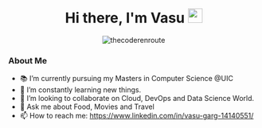 <h1 align="center">Hi there, I'm Vasu <img src="https://github.com/TheDudeThatCode/TheDudeThatCode/blob/master/Assets/Hi.gif" width="29px" height="29px"> </h1>
<p align="center"> <img src="https://komarev.com/ghpvc/?username=vasugarg&style=flat" alt="thecoderenroute" /> 
</p>

### About Me

- 📚 I’m currently pursuing my Masters in Computer Science @UIC <br>
- 🌱 I’m constantly learning new things. <br>
- 👯 I’m looking to collaborate on Cloud, DevOps and Data Science World. <br>
- 💬 Ask me about Food, Movies and Travel <br>
- 📫 How to reach me: https://www.linkedin.com/in/vasu-garg-14140551/
<br>  
<br>
